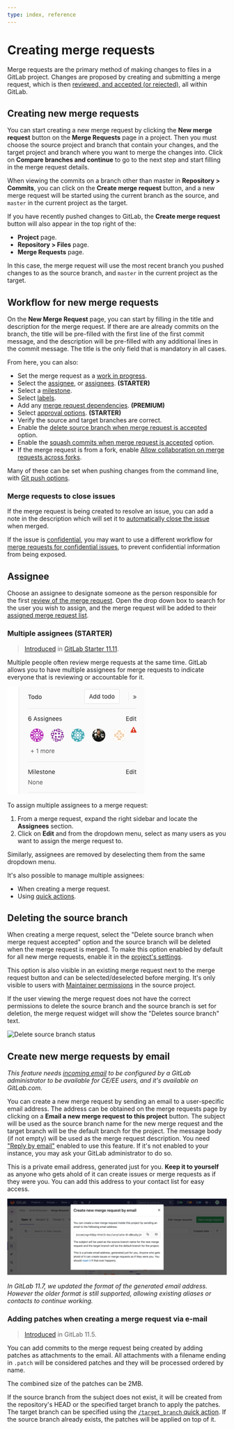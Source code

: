```yaml
---
type: index, reference
---
```


# Creating merge requests

Merge requests are the primary method of making changes to files in a GitLab project.
Changes are proposed by creating and submitting a merge request, which is then
[reviewed, and accepted (or rejected)](reviewing_and_managing_merge_requests.md),
all within GitLab.

## Creating new merge requests

You can start creating a new merge request by clicking the **New merge request** button
on the **Merge Requests** page in a project. Then you must choose the source project and
branch that contain your changes, and the target project and branch where you want to merge
the changes into. Click on **Compare branches and continue** to go to the next step
and start filling in the merge request details.

When viewing the commits on a branch other than master in **Repository > Commits**, you
can click on the **Create merge request** button, and a new merge request will be started
using the current branch as the source, and `master` in the current project as the target.

If you have recently pushed changes to GitLab, the **Create merge request** button will
also appear in the top right of the:

- **Project** page.
- **Repository > Files** page.
- **Merge Requests** page.

In this case, the merge request will use the most recent branch you pushed changes
to as the source branch, and `master` in the current project as the target.

## Workflow for new merge requests

On the **New Merge Request** page, you can start by filling in the title and description
for the merge request. If there are are already commits on the branch, the title will
be pre-filled with the first line of the first commit message, and the description will
be pre-filled with any additional lines in the commit message. The title is the only
field that is mandatory in all cases.

From here, you can also:

- Set the merge request as a [work in progress](work_in_progress_merge_requests.md).
- Select the [assignee](#assignee), or [assignees](#multiple-assignees-starter). **(STARTER)**
- Select a [milestone](../milestones/index.md).
- Select [labels](../labels.md).
- Add any [merge request dependencies](merge_request_dependencies.md). **(PREMIUM)**
- Select [approval options](merge_request_approvals.md). **(STARTER)**
- Verify the source and target branches are correct.
- Enable the [delete source branch when merge request is accepted](#deleting-the-source-branch) option.
- Enable the [squash commits when merge request is accepted](squash_and_merge.md) option.
- If the merge request is from a fork, enable [Allow collaboration on merge requests across forks](allow_collaboration.md).

Many of these can be set when pushing changes from the command line, with
[Git push options](../push_options.md).

### Merge requests to close issues

If the merge request is being created to resolve an issue, you can add a note in the
description which will set it to [automatically close the issue](../issues/managing_issues.md#closing-issues-automatically)
when merged.

If the issue is [confidential](../issues/confidential_issues.md), you may want to
use a different workflow for [merge requests for confidential issues](../issues/confidential_issues.md#merge-requests-for-confidential-issues),
to prevent confidential information from being exposed.

## Assignee

Choose an assignee to designate someone as the person responsible for the first
[review of the merge request](reviewing_and_managing_merge_requests.md). Open the
drop down box to search for the user you wish to assign, and the merge request will be
added to their [assigned merge request list](../../search/index.md#issues-and-merge-requests).

### Multiple assignees **(STARTER)**

> [Introduced](https://gitlab.com/gitlab-org/gitlab/issues/2004) in [GitLab Starter 11.11](https://about.gitlab.com/pricing/).

Multiple people often review merge requests at the same time. GitLab allows you to
have multiple assignees for merge requests to indicate everyone that is reviewing or
accountable for it.

![multiple assignees for merge requests sidebar](img/multiple_assignees_for_merge_requests_sidebar.png)

To assign multiple assignees to a merge request:

1. From a merge request, expand the right sidebar and locate the **Assignees** section.
1. Click on **Edit** and from the dropdown menu, select as many users as you want
   to assign the merge request to.

Similarly, assignees are removed by deselecting them from the same dropdown menu.

It's also possible to manage multiple assignees:

- When creating a merge request.
- Using [quick actions](../quick_actions.md#quick-actions-for-issues-merge-requests-and-epics).

## Deleting the source branch

When creating a merge request, select the "Delete source branch when merge
request accepted" option and the source branch will be deleted when the merge
request is merged. To make this option enabled by default for all new merge
requests, enable it in the [project's settings](../settings/index.md#merge-request-settings).

This option is also visible in an existing merge request next to the merge
request button and can be selected/deselected before merging. It's only visible
to users with [Maintainer permissions](../../permissions.md) in the source project.

If the user viewing the merge request does not have the correct permissions to
delete the source branch and the source branch is set for deletion, the merge
request widget will show the "Deletes source branch" text.

![Delete source branch status](img/remove_source_branch_status.png)

## Create new merge requests by email

_This feature needs [incoming email](../../../administration/incoming_email.md)
to be configured by a GitLab administrator to be available for CE/EE users, and
it's available on GitLab.com._

You can create a new merge request by sending an email to a user-specific email
address. The address can be obtained on the merge requests page by clicking on
a **Email a new merge request to this project** button. The subject will be
used as the source branch name for the new merge request and the target branch
will be the default branch for the project. The message body (if not empty)
will be used as the merge request description. You need
["Reply by email"](../../../administration/reply_by_email.md) enabled to use
this feature. If it's not enabled to your instance, you may ask your GitLab
administrator to do so.

This is a private email address, generated just for you. **Keep it to yourself**
as anyone who gets ahold of it can create issues or merge requests as if they were you.
You can add this address to your contact list for easy access.

![Create new merge requests by email](img/create_from_email.png)

_In GitLab 11.7, we updated the format of the generated email address.
However the older format is still supported, allowing existing aliases
or contacts to continue working._

### Adding patches when creating a merge request via e-mail

> [Introduced](https://gitlab.com/gitlab-org/gitlab-foss/merge_requests/22723) in GitLab 11.5.

You can add commits to the merge request being created by adding
patches as attachments to the email. All attachments with a filename
ending in `.patch` will be considered patches and they will be processed
ordered by name.

The combined size of the patches can be 2MB.

If the source branch from the subject does not exist, it will be
created from the repository's HEAD or the specified target branch to
apply the patches. The target branch can be specified using the
[`/target_branch` quick action](../quick_actions.md). If the source
branch already exists, the patches will be applied on top of it.
